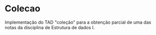 # Colecao
Implementação do TAD "coleção" para a obtenção parcial de uma das notas da disciplina de Estrutura de dados I.

